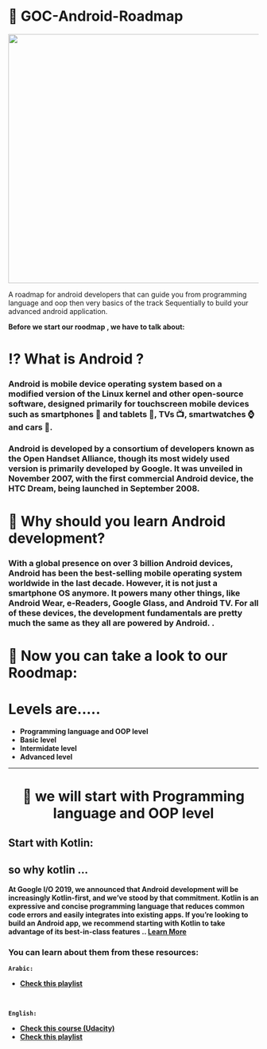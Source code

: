 # 🤖 GOC-Android-Roadmap

<img src="https://github.com/ZeinabAbdien00/GOC-Android-Roadmap/assets/105871085/0bc0e127-aaaa-434c-b08b-ff45e2382388" width="1500" height="500">


A roadmap for android developers that can guide you from programming language and oop then very basics of the track Sequentially to build your advanced android application.</p>
<p dir="auto"><strong>Before we start our roodmap , we have to talk about:

# ⁉️ What is Android ?
### Android is mobile device operating system  based on a modified version of the Linux kernel and other open-source software, designed primarily for touchscreen mobile devices such as smartphones 📱 and tablets 📱, TVs 📺, smartwatches ⌚ and cars 🚗.

### Android is developed by a consortium of developers known as the Open Handset Alliance, though its most widely used version is primarily developed by Google. It was unveiled in November 2007, with the first commercial Android device, the HTC Dream, being launched in September 2008.

# 📘 Why should you learn Android development?

### With a global presence on over 3 billion Android devices, Android has been the best-selling mobile operating system worldwide in the last decade. However, it is not just a smartphone OS anymore. It powers many other things, like Android Wear, e-Readers, Google Glass, and Android TV. For all of these devices, the development fundamentals are pretty much the same as they all are powered by Android. .</p> 

# 🔖 Now you can take a look to our Roodmap:
 
 #  Levels are.....
 <ul>

<li>
Programming language and OOP level
</li>
<li>
Basic level
</li>
<li>
Intermidate level
</li>
<li>
Advanced level
</li>
</ul>

----

<div align="center"> <h1>  🔹 we will start with Programming language and OOP level</h1> </div>

## Start with Kotlin:
<h2>so why kotlin ...</h2>
At Google I/O 2019, we announced that Android development will be increasingly Kotlin-first, and we’ve stood by that commitment. Kotlin is an expressive and concise programming language that reduces common code errors and easily integrates into existing apps. If you’re looking to build an Android app, we recommend starting with Kotlin to take advantage of its best-in-class features .. <a href="https://developer.android.com/kotlin/first" rel="nofollow">Learn More</a>

### You can learn about them from these resources:

<code>Arabic:</code></h4>
<ul dir="auto">
<li><a href="https://www.youtube.com/playlist?list=PLStwsNXljjnFHThSlJHnruWGvbpsLxmfx" rel="nofollow">Check this playlist</a> </li>
</ul>
<br>

<code>English:</code></h4>
<ul dir="auto">
<li><a href="https://www.udacity.com/course/kotlin-bootcamp-for-programmers--ud9011" rel="nofollow">Check this course (Udacity)</a> <em></em>
<li><a href="https://www.youtube.com/playlist?list=PLVUm4IewkTXqwzuRXZisWg7shMTiQhUtz" rel="nofollow">Check this playlist </a> <em></em>

<br>




